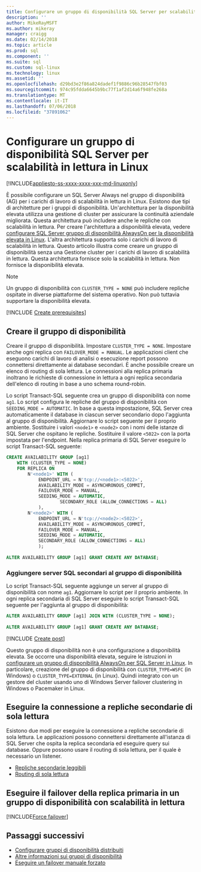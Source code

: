 ```yaml
---
title: Configurare un gruppo di disponibilità SQL Server per scalabilità in lettura in Linux | Microsoft Docs
description: ''
author: MikeRayMSFT
ms.author: mikeray
manager: craigg
ms.date: 02/14/2018
ms.topic: article
ms.prod: sql
ms.component: ''
ms.suite: sql
ms.custom: sql-linux
ms.technology: linux
ms.assetid: ''
ms.openlocfilehash: d29bd3e2f86a824dadef1f9886c96b28547fbf03
ms.sourcegitcommit: 974c95fdda6645b9bc77f1af2d14a6f948fe268a
ms.translationtype: MT
ms.contentlocale: it-IT
ms.lasthandoff: 07/06/2018
ms.locfileid: "37891062"
---
```

# <a name="configure-a-sql-server-availability-group-for-read-scale-on-linux"></a>Configurare un gruppo di disponibilità SQL Server per scalabilità in lettura in Linux

[!INCLUDE[appliesto-ss-xxxx-xxxx-xxx-md-linuxonly](../includes/appliesto-ss-xxxx-xxxx-xxx-md-linuxonly.md)]

È possibile configurare un SQL Server Always nel gruppo di disponibilità (AG) per i carichi di lavoro di scalabilità in lettura in Linux. Esistono due tipi di architetture per i gruppi di disponibilità. Un'architettura per la disponibilità elevata utilizza una gestione di cluster per assicurare la continuità aziendale migliorata. Questa architettura può includere anche le repliche con scalabilità in lettura. Per creare l'architettura a disponibilità elevata, vedere [configurare SQL Server gruppo di disponibilità AlwaysOn per la disponibilità elevata in Linux](sql-server-linux-availability-group-configure-ha.md). L'altra architettura supporta solo i carichi di lavoro di scalabilità in lettura. Questo articolo illustra come creare un gruppo di disponibilità senza una Gestione cluster per i carichi di lavoro di scalabilità in lettura. Questa architettura fornisce solo la scalabilità in lettura. Non fornisce la disponibilità elevata.

>[!NOTE]
>Un gruppo di disponibilità con `CLUSTER_TYPE = NONE` può includere repliche ospitate in diverse piattaforme del sistema operativo. Non può tuttavia supportare la disponibilità elevata. 

[!INCLUDE [Create prerequisites](../includes/ss-linux-cluster-availability-group-create-prereq.md)]

## <a name="create-the-ag"></a>Creare il gruppo di disponibilità

Creare il gruppo di disponibilità. Impostare `CLUSTER_TYPE = NONE`. Impostare anche ogni replica con `FAILOVER_MODE = MANUAL`. Le applicazioni client che eseguono carichi di lavoro di analisi o esecuzione report possono connettersi direttamente ai database secondari. È anche possibile creare un elenco di routing di sola lettura. Le connessioni alla replica primaria inoltrano le richieste di connessione in lettura a ogni replica secondaria dell'elenco di routing in base a uno schema round-robin.

Lo script Transact-SQL seguente crea un gruppo di disponibilità con nome `ag1`. Lo script configura le repliche del gruppo di disponibilità con `SEEDING_MODE = AUTOMATIC`. In base a questa impostazione, SQL Server crea automaticamente il database in ciascun server secondario dopo l'aggiunta al gruppo di disponibilità. Aggiornare lo script seguente per il proprio ambiente. Sostituire i valori `<node1>` e `<node2>` con i nomi delle istanze di SQL Server che ospitano le repliche. Sostituire il valore `<5022>` con la porta impostata per l'endpoint. Nella replica primaria di SQL Server eseguire lo script Transact-SQL seguente:

```SQL
CREATE AVAILABILITY GROUP [ag1]
    WITH (CLUSTER_TYPE = NONE)
    FOR REPLICA ON
        N'<node1>' WITH (
            ENDPOINT_URL = N'tcp://<node1>:<5022>',
            AVAILABILITY_MODE = ASYNCHRONOUS_COMMIT,
            FAILOVER_MODE = MANUAL,
            SEEDING_MODE = AUTOMATIC,
                    SECONDARY_ROLE (ALLOW_CONNECTIONS = ALL)
            ),
        N'<node2>' WITH ( 
            ENDPOINT_URL = N'tcp://<node2>:<5022>', 
            AVAILABILITY_MODE = ASYNCHRONOUS_COMMIT,
            FAILOVER_MODE = MANUAL,
            SEEDING_MODE = AUTOMATIC,
            SECONDARY_ROLE (ALLOW_CONNECTIONS = ALL)
            );
        
ALTER AVAILABILITY GROUP [ag1] GRANT CREATE ANY DATABASE;
```

### <a name="join-secondary-sql-servers-to-the-ag"></a>Aggiungere server SQL secondari al gruppo di disponibilità

Lo script Transact-SQL seguente aggiunge un server al gruppo di disponibilità con nome `ag1`. Aggiornare lo script per il proprio ambiente. In ogni replica secondaria di SQL Server eseguire lo script Transact-SQL seguente per l'aggiunta al gruppo di disponibilità:

```SQL
ALTER AVAILABILITY GROUP [ag1] JOIN WITH (CLUSTER_TYPE = NONE);
         
ALTER AVAILABILITY GROUP [ag1] GRANT CREATE ANY DATABASE;
```

[!INCLUDE [Create post](../includes/ss-linux-cluster-availability-group-create-post.md)]

Questo gruppo di disponibilità non è una configurazione a disponibilità elevata. Se occorre una disponibilità elevata, seguire le istruzioni in [configurare un gruppo di disponibilità AlwaysOn per SQL Server in Linux](sql-server-linux-availability-group-configure-ha.md). In particolare, creazione del gruppo di disponibilità con `CLUSTER_TYPE=WSFC` (in Windows) o `CLUSTER_TYPE=EXTERNAL` (in Linux). Quindi integrato con un gestore del cluster usando uno di Windows Server failover clustering in Windows o Pacemaker in Linux.

## <a name="connect-to-read-only-secondary-replicas"></a>Eseguire la connessione a repliche secondarie di sola lettura

Esistono due modi per eseguire la connessione a repliche secondarie di sola lettura. Le applicazioni possono connettersi direttamente all'istanza di SQL Server che ospita la replica secondaria ed eseguire query sui database. Oppure possono usare il routing di sola lettura, per il quale è necessario un listener.

* [Repliche secondarie leggibili](../database-engine/availability-groups/windows/active-secondaries-readable-secondary-replicas-always-on-availability-groups.md)
* [Routing di sola lettura](../database-engine/availability-groups/windows/listeners-client-connectivity-application-failover.md#ConnectToSecondary)

## <a name="fail-over-the-primary-replica-on-a-read-scale-availability-group"></a>Eseguire il failover della replica primaria in un gruppo di disponibilità con scalabilità in lettura

[!INCLUDE[Force failover](../includes/ss-force-failover-read-scale-out.md)]

## <a name="next-steps"></a>Passaggi successivi

* [Configurare gruppi di disponibilità distribuiti](..\database-engine\availability-groups\windows\distributed-availability-groups-always-on-availability-groups.md)
* [Altre informazioni sui gruppi di disponibilità](..\database-engine\availability-groups\windows\overview-of-always-on-availability-groups-sql-server.md)
* [Eseguire un failover manuale forzato](../database-engine/availability-groups/windows/perform-a-forced-manual-failover-of-an-availability-group-sql-server.md)

